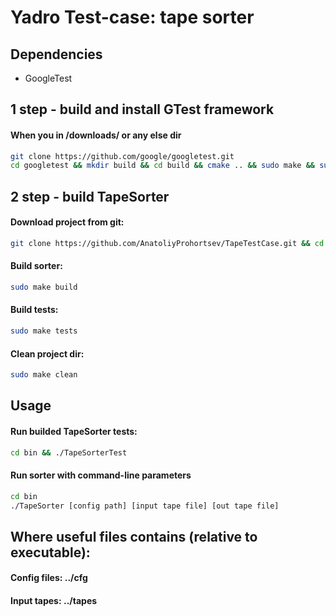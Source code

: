 # Yadro Test-case: tape sorter

## Dependencies
- GoogleTest

## 1 step - build and install GTest framework
#### When you in /downloads/ or any else dir
```bash
git clone https://github.com/google/googletest.git
cd googletest && mkdir build && cd build && cmake .. && sudo make && sudo make install
```
## 2 step - build TapeSorter
#### Download project from git:
```bash
git clone https://github.com/AnatoliyProhortsev/TapeTestCase.git && cd TapeTestCase
```
#### Build sorter:
```bash
sudo make build
```
#### Build tests:
```bash
sudo make tests
```
#### Clean project dir:
```bash
sudo make clean
```
## Usage
#### Run builded TapeSorter tests:
```bash
cd bin && ./TapeSorterTest
```
#### Run sorter with command-line parameters
```bash
cd bin
./TapeSorter [config path] [input tape file] [out tape file]
```
## Where useful files contains (relative to executable):
#### Config files: ../cfg
#### Input tapes: ../tapes
